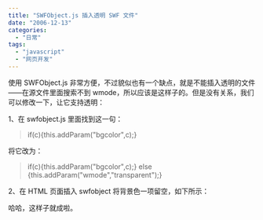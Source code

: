 ```yaml
---
title: "SWFObject.js 插入透明 SWF 文件"
date: "2006-12-13"
categories: 
  - "日常"
tags: 
  - "javascript"
  - "网页开发"
---
```


使用 SWFObject.js 非常方便，不过貌似也有一个缺点，就是不能插入透明的文件——在源文件里面搜索不到 wmode，所以应该是这样子的。但是没有关系，我们可以修改一下，让它支持透明：

1、在 swfobject.js 里面找到这一句：

> if(c){this.addParam("bgcolor",c);}

将它改为：

> if(c){this.addParam("bgcolor",c);} else {this.addParam("wmode","transparent");}

2、在 HTML 页面插入 swfobject 将背景色一项留空，如下所示：

> <script type="text/javascript"> // <!\[CDATA\[ var so = new SWFObject("movie.swf", "mymovie", "640", "480", "7", ""); so.write("flashcontent); // \]\]> </script>

哈哈，这样子就成啦。
